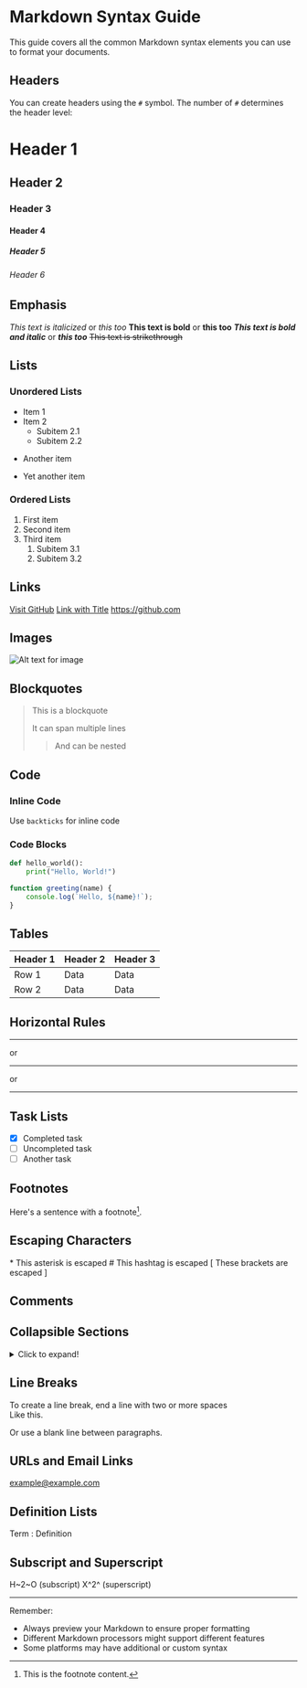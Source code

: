 # Markdown Syntax Guide

This guide covers all the common Markdown syntax elements you can use to format your documents.

## Headers

You can create headers using the `#` symbol. The number of `#` determines the header level:

# Header 1
## Header 2
### Header 3
#### Header 4
##### Header 5
###### Header 6

## Emphasis

*This text is italicized* or _this too_
**This text is bold** or __this too__
***This text is bold and italic*** or ___this too___
~~This text is strikethrough~~

## Lists

### Unordered Lists
* Item 1
* Item 2
  * Subitem 2.1
  * Subitem 2.2
- Another item
+ Yet another item

### Ordered Lists
1. First item
2. Second item
3. Third item
   1. Subitem 3.1
   2. Subitem 3.2

## Links

[Visit GitHub](https://github.com)
[Link with Title](https://github.com "GitHub's Homepage")
<https://github.com> <!-- Auto-links -->

## Images

![Alt text for image](https://github.com/github-mark.png "GitHub Logo")

## Blockquotes

> This is a blockquote
> 
> It can span multiple lines
>> And can be nested

## Code

### Inline Code
Use `backticks` for inline code

### Code Blocks
```python
def hello_world():
    print("Hello, World!")
```

```javascript
function greeting(name) {
    console.log(`Hello, ${name}!`);
}
```

## Tables

| Header 1 | Header 2 | Header 3 |
|----------|----------|----------|
| Row 1    | Data     | Data     |
| Row 2    | Data     | Data     |

## Horizontal Rules

---
or
***
or
___

## Task Lists

- [x] Completed task
- [ ] Uncompleted task
- [ ] Another task

## Footnotes

Here's a sentence with a footnote[^1].

[^1]: This is the footnote content.

## Escaping Characters

\* This asterisk is escaped
\# This hashtag is escaped
\[ These brackets are escaped \]

## Comments

[//]: # (This is a comment that won't appear in the output)

## Collapsible Sections

<details>
<summary>Click to expand!</summary>

This content is hidden by default but can be revealed by clicking.
</details>

## Line Breaks

To create a line break, end a line with two or more spaces  
Like this.

Or use a blank line between paragraphs.

## URLs and Email Links

<example@example.com>

## Definition Lists

Term
: Definition

## Subscript and Superscript

H~2~O (subscript)
X^2^ (superscript)

---

Remember:
- Always preview your Markdown to ensure proper formatting
- Different Markdown processors might support different features
- Some platforms may have additional or custom syntax
